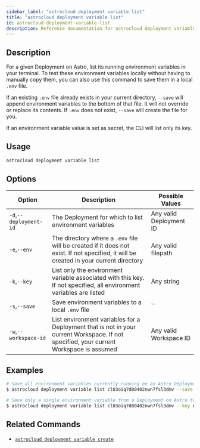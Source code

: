 ```yaml
---
sidebar_label: "astrocloud deployment variable list"
title: "astrocloud deployment variable list"
id: astrocloud-deployment-variable-list
description: Reference documentation for astrocloud deployment variable list.
---
```


## Description

For a given Deployment on Astro, list its running environment variables in your terminal. To test these environment variables locally without having to manually copy them, you can also use this command to save them in a local `.env` file.

If an existing `.env` file already exists in your current directory, `--save` will append environment variables to the bottom of that file. It will not override or replace its contents. If `.env` does not exist, `--save` will create the file for you.

If an environment variable value is set as secret, the CLI will list only its key.

## Usage

```sh
astrocloud deployment variable list
```

## Options

| Option                         | Description                                                                            | Possible Values                                                                |
| ------------------------------ | -------------------------------------------------------------------------------------- | ------------------------------------------------------------------------------ |
| `-d`,`--deployment-id`           |    The Deployment for which to list environment variables                                                | Any valid Deployment ID |
| `-e`,`--env`                  | The directory where a `.env` file will be created if it does not exist. If not specified, it will be created in your current directory                                                                 | Any valid filepath       |
| `-k`,`--key`             | List only the environment variable associated with this key. If not specified, all environment variables are listed                                                  | Any string |
| `-s`,`--save`    | Save environment variables to a local `.env` file               |`` |
| `-w`,`--workspace-id`          | List environment variables for a Deployment that is not in your current Workspace. If not specified, your current Workspace is assumed           | Any valid Workspace ID                                                         |

## Examples

```sh
# Save all environment variables currently running on an Astro Deployment to the `.env` file in your current directory
$ astrocloud deployment variable list cl03oiq7d80402nwn7fsl3dmv --save

# Save only a single environment variable from a Deployment on Astro to a `.env` file that is outside of your current directory
$ astrocloud deployment variable list cl03oiq7d80402nwn7fsl3dmv --key AIRFLOW__CORE__PARALLELISM --save --env /users/documents/my-astro-project/.env
```

## Related Commands

- [`astrocloud deployment variable create`](cli-reference/astrocloud-deployment-variable-create.md)
